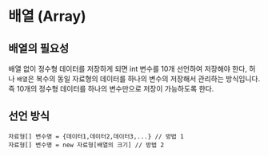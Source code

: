 # 배열 (Array)

## 배열의 필요성
배열 없이 정수형 데이터를 저장하게 되면 int 변수를 10개 선언하여 저장해야 한다,
허나 `배열`은 복수의 동일 자료형의 데이터를 하나의 변수의 저장해서 관리하는 방식입니다.
즉 10개의 정수형 데이터를 하나의 변수만으로 저장이 가능하도록 한다.

## 선언 방식
```
자료형[] 변수명 = {데이터1,데이터2,데이터3,...} // 방법 1
자료형[] 변수명 = new 자료형[배열의 크기] // 방법 2
```
